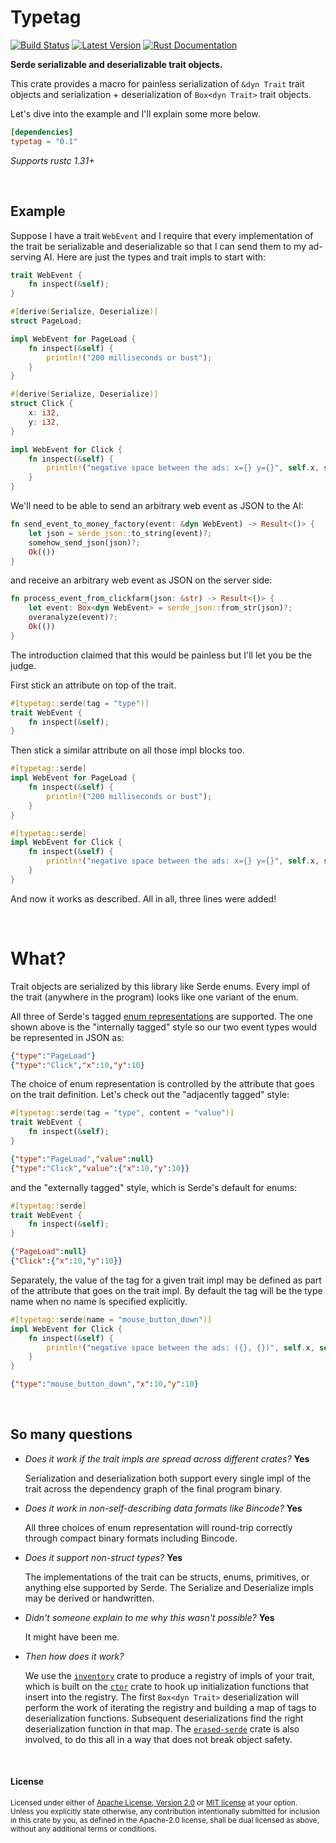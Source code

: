 # Typetag

[![Build Status](https://api.travis-ci.com/dtolnay/typetag.svg?branch=master)](https://travis-ci.com/dtolnay/typetag)
[![Latest Version](https://img.shields.io/crates/v/typetag.svg)](https://crates.io/crates/typetag)
[![Rust Documentation](https://img.shields.io/badge/api-rustdoc-blue.svg)](https://docs.rs/typetag)

**Serde serializable and deserializable trait objects.**

This crate provides a macro for painless serialization of `&dyn Trait` trait
objects and serialization + deserialization of `Box<dyn Trait>` trait objects.

Let's dive into the example and I'll explain some more below.

```toml
[dependencies]
typetag = "0.1"
```

*Supports rustc 1.31+*

<br>

## Example

Suppose I have a trait `WebEvent` and I require that every implementation of the
trait be serializable and deserializable so that I can send them to my
ad-serving AI. Here are just the types and trait impls to start with:

```rust
trait WebEvent {
    fn inspect(&self);
}

#[derive(Serialize, Deserialize)]
struct PageLoad;

impl WebEvent for PageLoad {
    fn inspect(&self) {
        println!("200 milliseconds or bust");
    }
}

#[derive(Serialize, Deserialize)]
struct Click {
    x: i32,
    y: i32,
}

impl WebEvent for Click {
    fn inspect(&self) {
        println!("negative space between the ads: x={} y={}", self.x, self.y);
    }
}
```

We'll need to be able to send an arbitrary web event as JSON to the AI:

```rust
fn send_event_to_money_factory(event: &dyn WebEvent) -> Result<()> {
    let json = serde_json::to_string(event)?;
    somehow_send_json(json)?;
    Ok(())
}
```

and receive an arbitrary web event as JSON on the server side:

```rust
fn process_event_from_clickfarm(json: &str) -> Result<()> {
    let event: Box<dyn WebEvent> = serde_json::from_str(json)?;
    overanalyze(event)?;
    Ok(())
}
```

The introduction claimed that this would be painless but I'll let you be the
judge.

First stick an attribute on top of the trait.

```rust
#[typetag::serde(tag = "type")]
trait WebEvent {
    fn inspect(&self);
}
```

Then stick a similar attribute on all those impl blocks too.

```rust
#[typetag::serde]
impl WebEvent for PageLoad {
    fn inspect(&self) {
        println!("200 milliseconds or bust");
    }
}

#[typetag::serde]
impl WebEvent for Click {
    fn inspect(&self) {
        println!("negative space between the ads: x={} y={}", self.x, self.y);
    }
}
```

And now it works as described. All in all, three lines were added!

<br>

# What?

Trait objects are serialized by this library like Serde enums. Every impl of the
trait (anywhere in the program) looks like one variant of the enum.

All three of Serde's tagged [enum representations] are supported. The one shown
above is the "internally tagged" style so our two event types would be
represented in JSON as:

[enum representations]: https://serde.rs/enum-representations.html

```json
{"type":"PageLoad"}
{"type":"Click","x":10,"y":10}
```

The choice of enum representation is controlled by the attribute that goes on
the trait definition. Let's check out the "adjacently tagged" style:

```rust
#[typetag::serde(tag = "type", content = "value")]
trait WebEvent {
    fn inspect(&self);
}
```

```json
{"type":"PageLoad","value":null}
{"type":"Click","value":{"x":10,"y":10}}
```

and the "externally tagged" style, which is Serde's default for enums:

```rust
#[typetag::serde]
trait WebEvent {
    fn inspect(&self);
}
```

```json
{"PageLoad":null}
{"Click":{"x":10,"y":10}}
```

Separately, the value of the tag for a given trait impl may be defined as part
of the attribute that goes on the trait impl. By default the tag will be the
type name when no name is specified explicitly.

```rust
#[typetag::serde(name = "mouse_button_down")]
impl WebEvent for Click {
    fn inspect(&self) {
        println!("negative space between the ads: ({}, {})", self.x, self.y);
    }
}
```

```json
{"type":"mouse_button_down","x":10,"y":10}
```

<br>

## So many questions

- *Does it work if the trait impls are spread across different crates?* **Yes**

  Serialization and deserialization both support every single impl of the trait
  across the dependency graph of the final program binary.

- *Does it work in non-self-describing data formats like Bincode?* **Yes**

  All three choices of enum representation will round-trip correctly through
  compact binary formats including Bincode.

- *Does it support non-struct types?* **Yes**

  The implementations of the trait can be structs, enums, primitives, or
  anything else supported by Serde. The Serialize and Deserialize impls may be
  derived or handwritten.

- *Didn't someone explain to me why this wasn't possible?* **Yes**

  It might have been me.

- *Then how does it work?*

  We use the [`inventory`] crate to produce a registry of impls of your trait,
  which is built on the [`ctor`] crate to hook up initialization functions that
  insert into the registry. The first `Box<dyn Trait>` deserialization will
  perform the work of iterating the registry and building a map of tags to
  deserialization functions. Subsequent deserializations find the right
  deserialization function in that map. The [`erased-serde`] crate is also
  involved, to do this all in a way that does not break object safety.

[`inventory`]: https://github.com/dtolnay/inventory
[`ctor`]: https://github.com/mmastrac/rust-ctor
[`erased-serde`]: https://github.com/dtolnay/erased-serde

<br>

#### License

<sup>
Licensed under either of <a href="LICENSE-APACHE">Apache License, Version
2.0</a> or <a href="LICENSE-MIT">MIT license</a> at your option.
</sup>

<br>

<sub>
Unless you explicitly state otherwise, any contribution intentionally submitted
for inclusion in this crate by you, as defined in the Apache-2.0 license, shall
be dual licensed as above, without any additional terms or conditions.
</sub>
